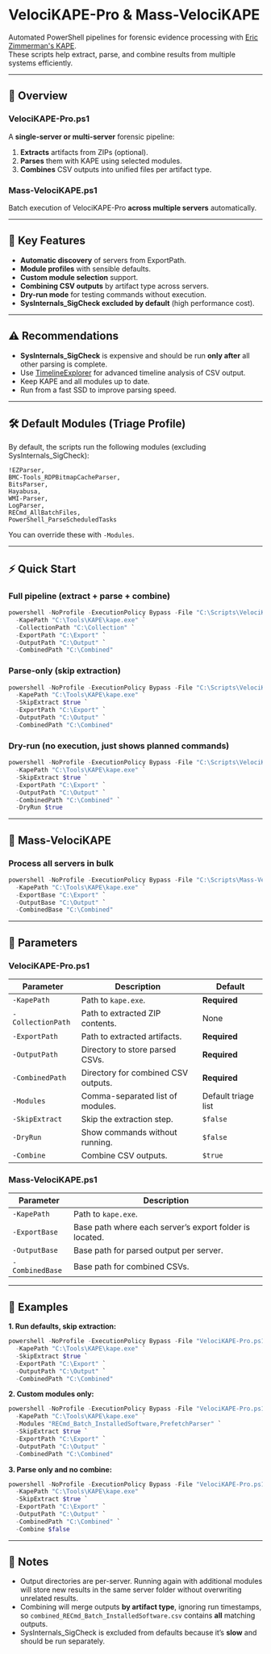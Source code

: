# VelociKAPE-Pro & Mass-VelociKAPE

Automated PowerShell pipelines for forensic evidence processing with [Eric Zimmerman's KAPE](https://ericzimmerman.github.io/).  
These scripts help extract, parse, and combine results from multiple systems efficiently.

---

## 📌 Overview

### VelociKAPE-Pro.ps1
A **single-server or multi-server** forensic pipeline:
1. **Extracts** artifacts from ZIPs (optional).
2. **Parses** them with KAPE using selected modules.
3. **Combines** CSV outputs into unified files per artifact type.

### Mass-VelociKAPE.ps1
Batch execution of VelociKAPE-Pro **across multiple servers** automatically.

---

## 🚀 Key Features

- **Automatic discovery** of servers from ExportPath.
- **Module profiles** with sensible defaults.
- **Custom module selection** support.
- **Combining CSV outputs** by artifact type across servers.
- **Dry-run mode** for testing commands without execution.
- **SysInternals_SigCheck excluded by default** (high performance cost).

---

## ⚠️ Recommendations

- **SysInternals_SigCheck** is expensive and should be run **only after** all other parsing is complete.
- Use [TimelineExplorer](https://ericzimmerman.github.io/) for advanced timeline analysis of CSV output.
- Keep KAPE and all modules up to date.
- Run from a fast SSD to improve parsing speed.

---

## 🛠 Default Modules (Triage Profile)

By default, the scripts run the following modules (excluding SysInternals_SigCheck):

```
!EZParser,
BMC-Tools_RDPBitmapCacheParser,
BitsParser,
Hayabusa,
WMI-Parser,
LogParser,
RECmd_AllBatchFiles,
PowerShell_ParseScheduledTasks
```

You can override these with `-Modules`.

---

## ⚡ Quick Start

### Full pipeline (extract + parse + combine)
```powershell
powershell -NoProfile -ExecutionPolicy Bypass -File "C:\Scripts\VelociKAPE-Pro.ps1" `
  -KapePath "C:\Tools\KAPE\kape.exe" `
  -CollectionPath "C:\Collection" `
  -ExportPath "C:\Export" `
  -OutputPath "C:\Output" `
  -CombinedPath "C:\Combined"
```

### Parse-only (skip extraction)
```powershell
powershell -NoProfile -ExecutionPolicy Bypass -File "C:\Scripts\VelociKAPE-Pro.ps1" `
  -KapePath "C:\Tools\KAPE\kape.exe" `
  -SkipExtract $true `
  -ExportPath "C:\Export" `
  -OutputPath "C:\Output" `
  -CombinedPath "C:\Combined"
```

### Dry-run (no execution, just shows planned commands)
```powershell
powershell -NoProfile -ExecutionPolicy Bypass -File "C:\Scripts\VelociKAPE-Pro.ps1" `
  -KapePath "C:\Tools\KAPE\kape.exe" `
  -SkipExtract $true `
  -ExportPath "C:\Export" `
  -OutputPath "C:\Output" `
  -CombinedPath "C:\Combined" `
  -DryRun $true
```

---

## 🔄 Mass-VelociKAPE

### Process all servers in bulk
```powershell
powershell -NoProfile -ExecutionPolicy Bypass -File "C:\Scripts\Mass-VelociKAPE.ps1" `
  -KapePath "C:\Tools\KAPE\kape.exe" `
  -ExportBase "C:\Export" `
  -OutputBase "C:\Output" `
  -CombinedBase "C:\Combined"
```

---

## 📜 Parameters

### VelociKAPE-Pro.ps1
| Parameter | Description | Default |
|-----------|-------------|---------|
| `-KapePath` | Path to `kape.exe`. | **Required** |
| `-CollectionPath` | Path to extracted ZIP contents. | None |
| `-ExportPath` | Path to extracted artifacts. | **Required** |
| `-OutputPath` | Directory to store parsed CSVs. | **Required** |
| `-CombinedPath` | Directory for combined CSV outputs. | **Required** |
| `-Modules` | Comma-separated list of modules. | Default triage list |
| `-SkipExtract` | Skip the extraction step. | `$false` |
| `-DryRun` | Show commands without running. | `$false` |
| `-Combine` | Combine CSV outputs. | `$true` |

### Mass-VelociKAPE.ps1
| Parameter | Description |
|-----------|-------------|
| `-KapePath` | Path to `kape.exe`. |
| `-ExportBase` | Base path where each server’s export folder is located. |
| `-OutputBase` | Base path for parsed output per server. |
| `-CombinedBase` | Base path for combined CSVs. |

---

## 🧪 Examples

**1. Run defaults, skip extraction:**
```powershell
powershell -NoProfile -ExecutionPolicy Bypass -File "VelociKAPE-Pro.ps1" `
  -KapePath "C:\Tools\KAPE\kape.exe" `
  -SkipExtract $true `
  -ExportPath "C:\Export" `
  -OutputPath "C:\Output" `
  -CombinedPath "C:\Combined"
```

**2. Custom modules only:**
```powershell
powershell -NoProfile -ExecutionPolicy Bypass -File "VelociKAPE-Pro.ps1" `
  -KapePath "C:\Tools\KAPE\kape.exe" `
  -Modules "RECmd_Batch_InstalledSoftware,PrefetchParser" `
  -SkipExtract $true `
  -ExportPath "C:\Export" `
  -OutputPath "C:\Output" `
  -CombinedPath "C:\Combined"
```

**3. Parse only and no combine:**
```powershell
powershell -NoProfile -ExecutionPolicy Bypass -File "VelociKAPE-Pro.ps1" `
  -KapePath "C:\Tools\KAPE\kape.exe" `
  -SkipExtract $true `
  -ExportPath "C:\Export" `
  -OutputPath "C:\Output" `
  -CombinedPath "C:\Combined" `
  -Combine $false
```

---

## 📌 Notes
- Output directories are per-server. Running again with additional modules will store new results in the same server folder without overwriting unrelated results.
- Combining will merge outputs **by artifact type**, ignoring run timestamps, so `combined_RECmd_Batch_InstalledSoftware.csv` contains **all** matching outputs.
- SysInternals_SigCheck is excluded from defaults because it’s **slow** and should be run separately.
